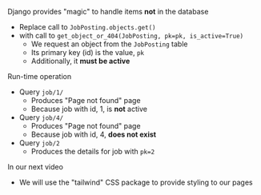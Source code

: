
Django provides "magic" to handle items **not** in the database
- Replace call to `JobPosting.objects.get()`
- with call to `get_object_or_404(JobPosting, pk=pk, is_active=True)`
	- We request an object from the `JobPosting` table
	- Its primary key (id) is the value, `pk`
	- Additionally, it **must be active**

Run-time operation
- Query `job/1/`
	- Produces "Page not found" page
	- Because job with id, 1, is **not** active
- Query `job/4/`
	- Produces "Page not found" page
	- Because job with id, 4, **does not exist**
- Query `job/2`
	- Produces the details for job with `pk=2`

In our next video
- We will use the "tailwind" CSS package to provide styling to our pages


 